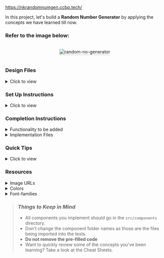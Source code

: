 https://nkrandomnumgen.ccbp.tech/

In this project, let's build a **Random Number Generator** by applying the concepts we have learned till now.

### Refer to the image below:

<br/>
<div style="text-align: center;">
    <img src="https://assets.ccbp.in/frontend/content/react-js/random-number-generator-output-v2.gif" alt="random-no-generator" style="max-width:70%;box-shadow:0 2.8px 2.2px rgba(0, 0, 0, 0.12)">
</div>
<br/>

### Design Files

<details>
<summary>Click to view</summary>

- [Extra Small (Size < 576px) and Small (Size >= 576px)](https://assets.ccbp.in/frontend/content/react-js/random-number-generator-sm-output-v2.png)
- [Medium (Size >= 768px), Large (Size >= 992px) and Extra Large (Size >= 1200px)](https://assets.ccbp.in/frontend/content/react-js/random-number-generator-lg-output-v2.png)

</details>

### Set Up Instructions

<details>
<summary>Click to view</summary>

- Download dependencies by running `npm install`
- Start up the app using `npm start`
</details>

### Completion Instructions

<details>
<summary>Functionality to be added</summary>
<br/>

The app must have the following functionalities

- Initially, the number displayed should be **0**
- When **Generate** button is clicked, a random number should be generated in the range of 0 to 100 and displayed
</details>

<details>
<summary>Implementation Files</summary>
<br/>

Use these files to complete the implementation:

- `src/components/RandomNumberGenerator/index.js`
- `src/components/RandomNumberGenerator/index.css`
</details>

### Quick Tips

<details>
<summary>Click to view</summary>
<br>

- You can use `Math.random()` function to get a random number (float value) in range 0 to less than 1 (`0 <= randomNumber < 1`)

  ```
   Math.random()
  ```

- You can use `Math.ceil()` function to round a **number up to the next largest integer**

  ```js
  console.log(Math.ceil(95.906698007537561)); // 96
  ```

- You can use the `box-shadow` CSS property to apply the box-shadow effect to containers

  ```
    box-shadow: 0px 4px 16px 0px #bfbfbf;
  ```

  <br/>
   <img src="https://assets.ccbp.in/frontend/content/react-js/box-shadow-img.png" alt="box shadow" style="width:200px" />

- You can use the `cursor` CSS property to specify the mouse cursor to be displayed when pointing over an element

  ```
    cursor: pointer;
  ```

  <br/>
   <img src="https://assets.ccbp.in/frontend/content/react-js/cursor-pointer-img.png" alt="cursor pointer" style="width:100px" />

- You can use the below `outline` CSS property for buttons and input elements to remove the highlighting when the elements are clicked

  ```
    outline: none;
  ```

</details>

### Resources

<details>
<summary>Image URLs</summary>

- [https://assets.ccbp.in/frontend/react-js/random-no-generator-bg.png](https://assets.ccbp.in/frontend/react-js/random-no-generator-bg.png)

</details>

<details>
<summary>Colors</summary>

<br/>

<div style="background-color: #ffffff; width: 150px; padding: 10px; color: black">Hex: #ffffff</div>
<div style="background-color: #e4ebf3; width: 150px; padding: 10px; color: black">Hex: #e4ebf3</div>
<div style="background-color: #eaebed; width: 150px; padding: 10px; color: black">Hex: #eaebed</div>
<div style="background-color: #0b69ff; width: 150px; padding: 10px; color: white">Hex: #0b69ff</div>
<div style="background-color: #333333; width: 150px; padding: 10px; color: white">Hex: #333333</div>

</details>

<details>
<summary>Font-families</summary>

- Roboto

</details>

> ### _Things to Keep in Mind_
>
> - All components you implement should go in the `src/components` directory.
> - Don't change the component folder names as those are the files being imported into the tests.
> - **Do not remove the pre-filled code**
> - Want to quickly review some of the concepts you’ve been learning? Take a look at the Cheat Sheets.
